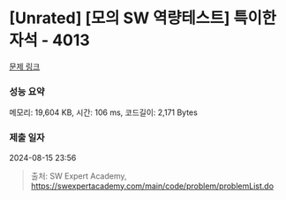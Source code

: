 # [Unrated] [모의 SW 역량테스트] 특이한 자석 - 4013 

[문제 링크](https://swexpertacademy.com/main/code/problem/problemDetail.do?contestProbId=AWIeV9sKkcoDFAVH) 

### 성능 요약

메모리: 19,604 KB, 시간: 106 ms, 코드길이: 2,171 Bytes

### 제출 일자

2024-08-15 23:56



> 출처: SW Expert Academy, https://swexpertacademy.com/main/code/problem/problemList.do